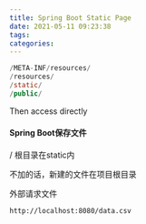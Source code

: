 ```yaml
---
title: Spring Boot Static Page
date: 2021-05-11 09:23:38
tags:
categories:
---
```


```java
/META-INF/resources/  
/resources/  
/static/  
/public/
```

Then access directly





#### Spring Boot保存文件

/ 根目录在static内

不加的话，新建的文件在项目根目录

外部请求文件

```html
http://localhost:8080/data.csv
```

